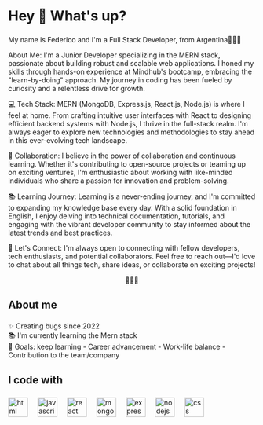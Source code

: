 <h1 align="left">Hey 👋 What's up?</h1>

###

<p align="left">My name is Federico and I'm a Full Stack Developer, from Argentina🩵🤍🩵</p>

<p align="left">About Me:
I'm a Junior Developer specializing in the MERN stack, passionate about building robust and scalable web applications. I honed my skills through hands-on experience at Mindhub's bootcamp, embracing the "learn-by-doing" approach. My journey in coding has been fueled by curiosity and a relentless drive for growth.</p>

<p align="left">💻 Tech Stack:
MERN (MongoDB, Express.js, React.js, Node.js) is where I feel at home. From crafting intuitive user interfaces with React to designing efficient backend systems with Node.js, I thrive in the full-stack realm. I'm always eager to explore new technologies and methodologies to stay ahead in this ever-evolving tech landscape.</p>

<p align="left">🌟 Collaboration:
I believe in the power of collaboration and continuous learning. Whether it's contributing to open-source projects or teaming up on exciting ventures, I'm enthusiastic about working with like-minded individuals who share a passion for innovation and problem-solving.</p>

<p align="left">📚 Learning Journey:
Learning is a never-ending journey, and I'm committed to expanding my knowledge base every day. With a solid foundation in English, I enjoy delving into technical documentation, tutorials, and engaging with the vibrant developer community to stay informed about the latest trends and best practices.</p>

<p align="left">🔗 Let's Connect:
I'm always open to connecting with fellow developers, tech enthusiasts, and potential collaborators. Feel free to reach out—I'd love to chat about all things tech, share ideas, or collaborate on exciting projects!</p>

<p align="center">🩵🤍🩵</p>

###

<h2 align="left">About me</h2>

###

<p align="left">✨ Creating bugs since 2022<br>📚 I'm currently learning the Mern stack<br>🎯 Goals: keep learning - Career advancement - Work-life balance - Contribution to the team/company<br></p>

###

<h2 align="left">I code with</h2>

###

<div align="left">
  <img src="https://www.svgrepo.com/show/7866/html.svg" height="40" alt="html logo"  />
  <img width="12" />
  <img src="https://cdn.jsdelivr.net/gh/devicons/devicon/icons/javascript/javascript-original.svg" height="40" alt="javascript logo"  />
  <img width="12" />
  <img src="https://cdn.jsdelivr.net/gh/devicons/devicon/icons/react/react-original.svg" height="40" alt="react logo"  />
  <img width="12" />
  <img src="https://www.svgrepo.com/show/354090/mongodb.svg" height="40" alt="mongo logo"  />
  <img width="12" />
  <img src="https://miro.medium.com/v2/resize:fit:1200/1*zwbpI_WsKDzEjyqoUkwHSQ.png" height="40" alt="express logo"  />
  <img width="12" />
  <img src="https://cdn.jsdelivr.net/gh/devicons/devicon/icons/nodejs/nodejs-original.svg" height="40" alt="nodejs logo"  />
  <img width="12" />
  <img src="https://www.svgrepo.com/show/102011/css-3.svg" height="40" alt="css logo"  />
</div>

###
